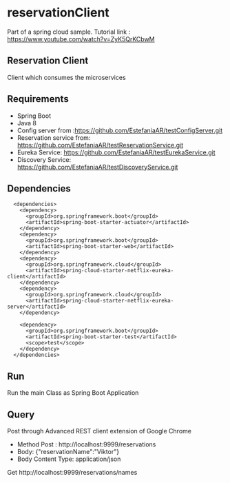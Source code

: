 # reservationClient
Part of a spring cloud sample. Tutorial link : https://www.youtube.com/watch?v=ZyK5QrKCbwM

## Reservation Client 
Client which consumes the microservices 

## Requirements 
- Spring Boot
- Java 8
- Config server from :https://github.com/EstefaniaAR/testConfigServer.git
- Reservation service from: https://github.com/EstefaniaAR/testReservationService.git
- Eureka Service: https://github.com/EstefaniaAR/testEurekaService.git
- Discovery Service: https://github.com/EstefaniaAR/testDiscoveryService.git

## Dependencies
      <dependencies>
        <dependency>
          <groupId>org.springframework.boot</groupId>
          <artifactId>spring-boot-starter-actuator</artifactId>
        </dependency>
        <dependency>
          <groupId>org.springframework.boot</groupId>
          <artifactId>spring-boot-starter-web</artifactId>
        </dependency>
        <dependency>
          <groupId>org.springframework.cloud</groupId>
          <artifactId>spring-cloud-starter-netflix-eureka-client</artifactId>
        </dependency>
        <dependency>
          <groupId>org.springframework.cloud</groupId>
          <artifactId>spring-cloud-starter-netflix-eureka-server</artifactId>
        </dependency>

        <dependency>
          <groupId>org.springframework.boot</groupId>
          <artifactId>spring-boot-starter-test</artifactId>
          <scope>test</scope>
        </dependency>
      </dependencies>
      
   ## Run 
   Run the main Class as Spring Boot Application
   
   ## Query
   Post through Advanced REST client extension of Google Chrome
   - Method Post : http://localhost:9999/reservations
   - Body: {"reservationName":"Viktor"}
   - Body Content Type: application/json
   
   Get 
   http://localhost:9999/reservations/names
